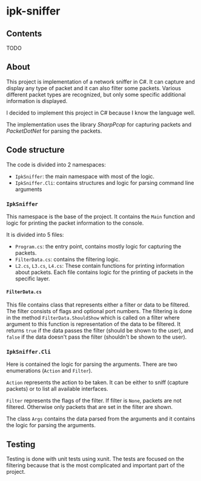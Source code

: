 # ipk-sniffer

## Contents
TODO

## About
This project is implementation of a network sniffer in C#. It can capture and
display any type of packet and it can also filter some packets. Various
different packet types are recognized, but only some specific additional
information is displayed.

I decided to implement this project in C# because I know the language well.

The implementation uses the library *SharpPcap* for capturing packets and
*PacketDotNet* for parsing the packets.

## Code structure
The code is divided into 2 namespaces:
- `IpkSniffer`: the main namespace with most of the logic.
- `IpkSniffer.Cli`: contains structures and logic for parsing command line
  arguments

### `IpkSniffer`
This namespace is the base of the project. It contains the `Main` function and
logic for printing the packet information to the console.

It is divided into 5 files:
- `Program.cs`: the entry point, contains mostly logic for capturing the
  packets.
- `FilterData.cs`: contains the filtering logic.
- `L2.cs`, `L3.cs`, `L4.cs`: These contain functions for printing information
  about packets. Each file contains logic for the printing of packets in the
  specific layer.

#### `FilterData.cs`
This file contains class that represents either a filter or data to be
filtered. The filter consists of flags and optional port numbers. The filtering
is done in the method `FilterData.ShouldShow` which is called on a filter where
argument to this function is representation of the data to be filtered. It
returns `true` if the data passes the filter (should be shown to the user),
and `false` if the data doesn't pass the filter (shouldn't be shown to the
user).

### `IpkSniffer.Cli`
Here is contained the logic for parsing the arguments. There are two
enumerations (`Action` and `Filter`).

`Action` represents the action to be
taken. It can be either to sniff (capture packets) or to list all available
interfaces.

`Filter` represents the flags of the filter. If filter is `None`, packets are
not filtered. Otherwise only packets that are set in the filter are shown.

The class `Args` contains the data parsed from the arguments and it contains
the logic for parsing the arguments.

## Testing
Testing is done with unit tests using xunit. The tests are focused on the
filtering because that is the most complicated and important part of the
project.
